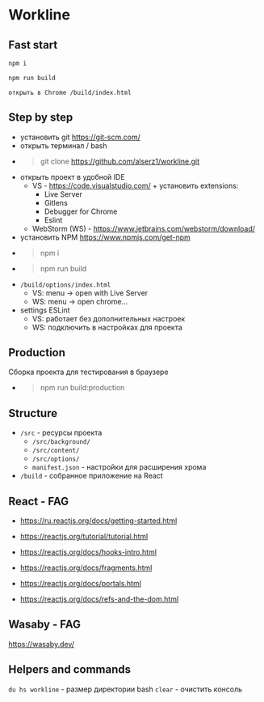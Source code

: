 # Workline

## Fast start
```bash 
npm i
```
```bash 
npm run build
```
```
открыть в Chrome /build/index.html
```

## Step by step
- установить git https://git-scm.com/
- открыть терминал / bash
- > git clone https://github.com/alserz1/workline.git
- открыть проект в удобной IDE 
  - VS - https://code.visualstudio.com/ + установить extensions:
    - Live Server
    - Gitlens
    - Debugger for Chrome
    - Eslint
  - WebStorm (WS) - https://www.jetbrains.com/webstorm/download/
- установить NPM https://www.npmjs.com/get-npm
- > npm i
- > npm run build
- `/build/options/index.html` 
  - VS: menu -> open with Live Server
  - WS: menu -> open chrome...
- settings ESLint
  - VS: работает без дополнительных настроек
  - WS: подключить в настройках для проекта

## Production
Сборка проекта для тестирования в браузере 
- > npm run build:production

## Structure
- `/src` - ресурсы проекта
  - `/src/background/`
  - `/src/content/` 
  - `/src/options/`
  - `manifest.json` - настройки для расширения хрома
- `/build` - собранное приложение на React

## React - FAG
- https://ru.reactjs.org/docs/getting-started.html

- https://reactjs.org/tutorial/tutorial.html
- https://reactjs.org/docs/hooks-intro.html
- https://reactjs.org/docs/fragments.html
- https://reactjs.org/docs/portals.html
- https://reactjs.org/docs/refs-and-the-dom.html

## Wasaby - FAG
https://wasaby.dev/

## Helpers and commands
`du hs workline` - размер директории bash
`clear` - очистить консоль